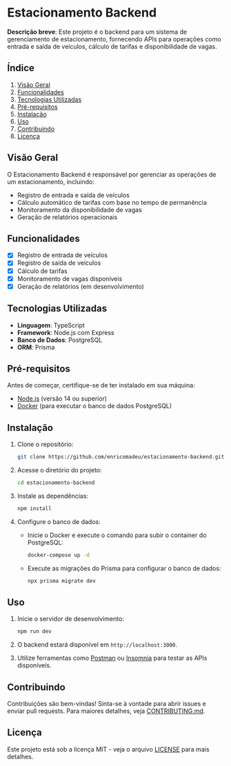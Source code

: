 # Estacionamento Backend

**Descrição breve**: Este projeto é o backend para um sistema de gerenciamento de estacionamento, fornecendo APIs para operações como entrada e saída de veículos, cálculo de tarifas e disponibilidade de vagas.

## Índice

1. [Visão Geral](#visão-geral)
2. [Funcionalidades](#funcionalidades)
3. [Tecnologias Utilizadas](#tecnologias-utilizadas)
4. [Pré-requisitos](#pré-requisitos)
5. [Instalação](#instalação)
6. [Uso](#uso)
7. [Contribuindo](#contribuindo)
8. [Licença](#licença)

## Visão Geral

O Estacionamento Backend é responsável por gerenciar as operações de um estacionamento, incluindo:

- Registro de entrada e saída de veículos
- Cálculo automático de tarifas com base no tempo de permanência
- Monitoramento da disponibilidade de vagas
- Geração de relatórios operacionais

## Funcionalidades

- [x] Registro de entrada de veículos
- [x] Registro de saída de veículos
- [x] Cálculo de tarifas
- [x] Monitoramento de vagas disponíveis
- [x] Geração de relatórios (em desenvolvimento)

## Tecnologias Utilizadas

- **Linguagem**: TypeScript
- **Framework**: Node.js com Express
- **Banco de Dados**: PostgreSQL
- **ORM**: Prisma

## Pré-requisitos

Antes de começar, certifique-se de ter instalado em sua máquina:

- [Node.js](https://nodejs.org/) (versão 14 ou superior)
- [Docker](https://www.docker.com/) (para executar o banco de dados PostgreSQL)

## Instalação

1. Clone o repositório:

   ```bash
   git clone https://github.com/enricomadeu/estacionamento-backend.git
   ```

2. Acesse o diretório do projeto:

   ```bash
   cd estacionamento-backend
   ```

3. Instale as dependências:

   ```bash
   npm install
   ```

4. Configure o banco de dados:

   - Inicie o Docker e execute o comando para subir o container do PostgreSQL:

     ```bash
     docker-compose up -d
     ```

   - Execute as migrações do Prisma para configurar o banco de dados:

     ```bash
     npx prisma migrate dev
     ```

## Uso

1. Inicie o servidor de desenvolvimento:

   ```bash
   npm run dev
   ```

2. O backend estará disponível em `http://localhost:3000`.

3. Utilize ferramentas como [Postman](https://www.postman.com/) ou [Insomnia](https://insomnia.rest/) para testar as APIs disponíveis.

## Contribuindo

Contribuições são bem-vindas! Sinta-se à vontade para abrir issues e enviar pull requests. Para maiores detalhes, veja [CONTRIBUTING.md](CONTRIBUTING.md).

## Licença

Este projeto está sob a licença MIT - veja o arquivo [LICENSE](LICENSE) para mais detalhes.
